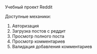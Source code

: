 Учебный проект Reddit

Доступные механики:

1. Авторизация
2. Загрузка постов с реддит
3. Просмотр полного поста
4. Просмотр комментариев
5. Валидация добавления комментариев

